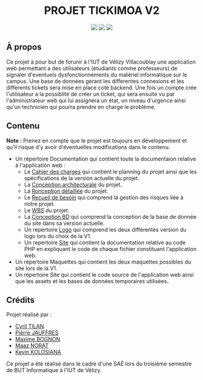 <div align="center">
  <h1>PROJET TICKIMOA V2</h1>
  <a href="https://fr.wikipedia.org/wiki/Hypertext_Markup_Language"><img src="https://img.shields.io/badge/HTML-E34F26?style=for-the-badge&logo=html5&logoColor=white"/></a>
  <a href="https://fr.wikipedia.org/wiki/Feuilles_de_style_en_cascade"><img src="https://img.shields.io/badge/CSS-1572B6?style=for-the-badge&logo=css3&logoColor=white"/></a>
  <a href="https://fr.wikipedia.org/wiki/php"><img src="https://img.shields.io/badge/PHP%20-7F00FF?style=for-the-badge&logo=php&logoColor=white"/></a>
</div>

## À propos

Ce projet à pour but de forunir à l'IUT de Vélizy Villacoublay une application web permettant a des utilisateurs (étudiants comme professeurs) de signaler d'eventuels dysfonctionnements 
du matériel informatique sur le campus. Une base de données gerant les differentes connexions et les differents tickets sera mise en place coté backend. Une fois un compte crée l'utilisateur
a la possiblité de créer un ticket, qui sera ensuite vu par l'administrateur web qui lui assignera un état, un niveau d'urgence ainsi qu'un technicien qui pourra prendre en charge le problème.

## Contenu

**Note :** Prenez en compte que le projet est toujours en développement et qu'il risque d'y avoir d'éventuelles modifications dans le contenu.

* Un répertoire Documentation qui contient toute la documentaion relative à l'application web :
  * Le [Cahier des charges](/Documentation/Cahier_des_Charges.pdf) qui contient le planning du projet ainsi que les spécifications de la version actuelle du projet.
  * La [Conception architecturale](/Documentation/Conception_architecturale_v2.pdf) du projet.
  * La [Ronception détaillée](/Documentation/Conception_detaille_v2.pdf) du projet.
  * Le [Recueil de besoin](/Documentation/Recueil_de_Besoin.pdf) qui comprend la gestion des risques liée à notre projet.
  * Le [WBS](/Documentation/WBS_SAE_3.01.mvdx) du projet.
  * La [Conception BD](/Documentation/conception_BD.pdf) qui comprend la conception de la base de donnée du site dans sa version actuelle.
  * Un repertoire [Logo](/Documentation/Logo) qui comprend les deux differentes version du logo lors du choix de la V1.
  * Un repertoire [Site](/Documentation/Site) qui contient la documentation relative au code PHP en expliquant le code de chaque fichier constituant l'application web.
* Un répertoire Maquettes qui contient les deux maquettes possibles du site lors de la V1.
* Un répertoire Site qui contient le code source de l'application web ainsi que les assets et les bases de données temporaires utilisées.

## Crédits

Projet réalisé par :
- [Cyril TILAN](https://github.com/BluenessDev)
- [Pierre JAUFFRES](https://github.com/octogenarian78)
- [Maxime BOGNON](https://github.com/HighMax524)
- [Maaz NORAT](https://github.com/FleedDev)
- [Kevin KOLOSIANA](https://github.com/AnikiDev)

Ce projet a été réalisé dans le cadre d'une SAÉ lors du troisième semestre de BUT Informatique à l'IUT de Vélizy.
